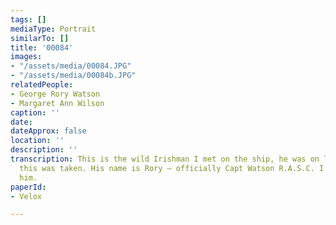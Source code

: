 ```yaml
---
tags: []
mediaType: Portrait
similarTo: []
title: '00084'
images:
- "/assets/media/00084.JPG"
- "/assets/media/00084b.JPG"
relatedPeople:
- George Rory Watson
- Margaret Ann Wilson
caption: ''
date: 
dateApprox: false
location: ''
description: ''
transcription: This is the wild Irishman I met on the ship, he was on leave here when
  this was taken. His name is Rory – officially Capt Watson R.A.S.C. I rather like
  him.
paperId:
- Velox

---
```

